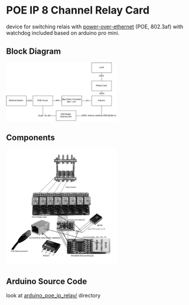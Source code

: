 # POE IP 8 Channel Relay Card
device for switching relais with [power-over-ethernet](http://en.wikipedia.org/wiki/Power_over_Ethernet) (POE, 802.3af) with watchdog included based on arduino pro mini.

## Block Diagram
<img width="300px" src="https://raw.githubusercontent.com/mistay/arduino_poe_ip_relay/master/media/blockdiagram.png" />

## Components
<img width="300px" src="https://raw.githubusercontent.com/mistay/arduino_poe_ip_relay/master/media/components.jpg" />

## Arduino Source Code
look at [arduino_poe_ip_relay/](https://github.com/mistay/arduino_poe_ip_relay/tree/master/arduino_poe_ip_relay) directory

